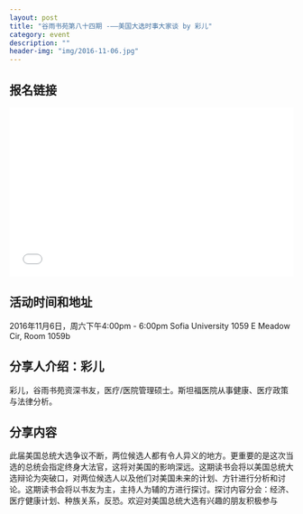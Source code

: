 ```yaml
---
layout: post
title: "谷雨书苑第八十四期 -——美国大选时事大家谈 by 彩儿"
category: event
description: ""
header-img: "img/2016-11-06.jpg"
---
```


## 报名链接
<div style="width:100%; text-align:left;" ><iframe src="//eventbrite.com/tickets-external?eid=29029337530&ref=etckt" frameborder="0" height="300" width="100%" vspace="0" hspace="0" marginheight="5" marginwidth="5" scrolling="auto" allowtransparency="true"></iframe></div>

## 活动时间和地址
2016年11月6日，周六下午4:00pm - 6:00pm
Sofia University 1059 E Meadow Cir, Room 1059b

## 分享人介绍：彩儿
彩儿，谷雨书苑资深书友，医疗/医院管理硕士。斯坦福医院从事健康、医疗政策与法律分析。

## 分享内容
此届美国总统大选争议不断，两位候选人都有令人异义的地方。更重要的是这次当选的总统会指定终身大法官，这将对美国的影响深远。这期读书会将以美国总统大选辩论为突破口，对两位候选人以及他们对美国未来的计划、方针进行分析和讨论。这期读书会将以书友为主，主持人为辅的方进行探讨。探讨内容分会：经济、医疗健康计划、种族关系，反恐。欢迎对美国总统大选有兴趣的朋友积极参与
